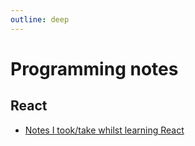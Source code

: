 ```yaml
---
outline: deep
---
```


# Programming notes

## React

- [Notes I took/take whilst learning React](/docs/programming-notes/react-notes)
